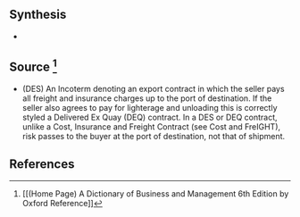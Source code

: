 ## Synthesis
- 
## Source [^1]
- (DES) An Incoterm denoting an export contract in which the seller pays all freight and insurance charges up to the port of destination. If the seller also agrees to pay for lighterage and unloading this is correctly styled a Delivered Ex Quay (DEQ) contract. In a DES or DEQ contract, unlike a Cost, Insurance and Freight Contract (see Cost and FreIGHT), risk passes to the buyer at the port of destination, not that of shipment.
## References

[^1]: [[(Home Page) A Dictionary of Business and Management 6th Edition by Oxford Reference]]